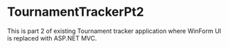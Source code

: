 # TournamentTrackerPt2
This is part 2 of existing Tournament tracker application where WinForm UI is replaced with ASP.NET MVC.
